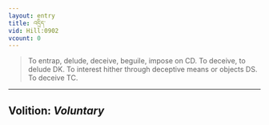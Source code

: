 ```yaml
---
layout: entry
title: འདྲིད་
vid: Hill:0902
vcount: 0
---
```

> To entrap, delude, deceive, beguile, impose on CD\. To deceive, to delude DK\. To interest hither through deceptive means or objects DS\. To deceive TC\.

---
Volition: _Voluntary_
---

